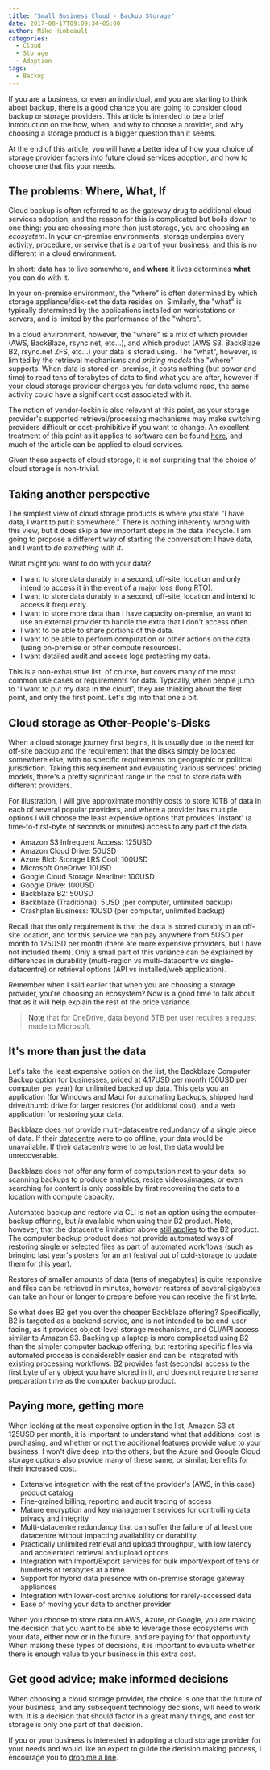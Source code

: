```yaml
---
title: "Small Business Cloud - Backup Storage"
date: 2017-08-17T09:09:34-05:00
author: Mike Himbeault
categories:
  - Cloud
  - Storage
  - Adoption
tags:
  - Backup
---
```


If you are a business, or even an individual, and you are starting to think about backup, there is a good chance you are going to consider cloud backup or storage providers. This article is intended to be a brief introduction on the how, when, and why to choose a provider, and why choosing a storage product is a bigger question than it seems.

At the end of this article, you will have a better idea of how your choice of storage provider factors into future cloud services adoption, and how to choose one that fits your needs.

<!--more-->

## The problems: Where, What, If

Cloud backup is often referred to as the gateway drug to additional cloud services adoption, and the reason for this is complicated but boils down to one thing: you are choosing more than just storage, you are choosing an _ecosystem_. In your on-premise environments, storage underpins every activity, procedure, or service that is a part of your business, and this is no different in a cloud environment.

In short: data has to live somewhere, and **where** it lives determines **what** you can do with it.

In your on-premise environment, the "where" is often determined by which storage appliance/disk-set the data resides on. Similarly, the "what" is typically determined by the applications installed on workstations or servers, and is limited by the performance of the "where".

In a cloud environment, however, the "where" is a mix of which provider (AWS, BackBlaze, rsync.net, etc...), and which product (AWS S3, BackBlaze B2, rsync.net ZFS, etc...) your data is stored using. The "what", however, is limited by the retrieval mechanisms and _pricing models_ the "where" supports. When data is stored on-premise, it costs nothing (but power and time) to read tens of terabytes of data to find what you are after, however if your cloud storage provider charges you for data volume read, the same activity could have a significant cost associated with it.

The notion of vendor-lockin is also relevant at this point, as your storage provider's supported retrieval/processing mechanisms may make switching providers difficult or cost-prohibitive **if** you want to change. An excellent treatment of this point as it applies to software can be found <a href="https://blogs.oracle.com/bmc/the-economics-of-software" target="_blank">here</a>, and much of the article can be applied to cloud services.

Given these aspects of cloud storage, it is not surprising that the choice of cloud storage is non-trivial.

## Taking another perspective

The simplest view of cloud storage products is where you state "I have data, I want to put it somewhere." There is nothing inherently wrong with this view, but it does skip a few important steps in the data lifecycle. I am going to propose a different way of starting the conversation: I have data, and I want to _do something with it_.

What might you want to do with your data?

- I want to store data durably in a second, off-site, location and only intend to access it in the event of a major loss (long <a href="https://en.wikipedia.org/wiki/Recovery_time_objective" target="_blank">RTO</a>).
- I want to store data durably in a second, off-site, location and intend to access it frequently.
- I want to store more data than I have capacity on-premise, an want to use an external provider to handle the extra that I don't access often.
- I want to be able to share portions of the data.
- I want to be able to perform computation or other actions on the data (using on-premise or other compute resources).
- I want detailed audit and access logs protecting my data.

This is a non-exhaustive list, of course, but covers many of the most common use cases or requirements for data. Typically, when people jump to "I want to put my data in the cloud", they are thinking about the first point, and only the first point. Let's dig into that one a bit.

## Cloud storage as Other-People's-Disks

When a cloud storage journey first begins, it is usually due to the need for off-site backup and the requirement that the disks simply be located somewhere else, with no specific requirements on geographic or political jurisdiction. Taking this requirement and evaluating various services' pricing models, there's a pretty significant range in the cost to store data with different providers.

For illustration, I will give approximate monthly costs to store 10TB of data in each of several popular providers, and where a provider has multiple options I will choose the least expensive options that provides 'instant' (a time-to-first-byte of seconds or minutes) access to any part of the data.

- Amazon S3 Infrequent Access: 125USD
- Amazon Cloud Drive: 50USD
- Azure Blob Storage LRS Cool: 100USD
- Microsoft OneDrive: 10USD
- Google Cloud Storage Nearline: 100USD
- Google Drive: 100USD
- Backblaze B2: 50USD
- Backblaze (Traditional): 5USD (per computer, unlimited backup)
- Crashplan Business: 10USD (per computer, unlimited backup)

Recall that the only requirement is that the data is stored durably in an off-site location, and for this service we can pay anywhere from 5USD per month to 125USD per month (there are more expensive providers, but I have not included them). Only a small part of this variance can be explained by differences in durability (multi-region vs multi-datacentre vs single-datacentre) or retrieval options (API vs installed/web application).

Remember when I said earlier that when you are choosing a storage provider, you're choosing an ecosystem? Now is a good time to talk about that as it will help explain the rest of the price variance.

> <a href="https://onedrive.live.com/about/en-US/plans/" target="_blank">Note</a> that for OneDrive, data beyond 5TB per user requires a request made to Microsoft.

## It's more than just the data

Let's take the least expensive option on the list, the Backblaze Computer Backup option for businesses, priced at 4.17USD per month (50USD per computer per year) for unlimited backed up data. This gets you an application (for Windows and Mac) for automating backups, shipped hard drive/thumb drive for larger restores (for additional cost), and a web application for restoring your data.

Backblaze <a href="https://www.backblaze.com/blog/vault-cloud-storage-architecture/" target="_blank">does not provide</a> multi-datacentre redundancy of a single piece of data. If their <a href="https://secure.backblaze.com/press/Sacramento_Data_Center.pdf" target="_blank">datacentre</a> were to go offline, your data would be unavailable. If their datacentre were to be lost, the data would be unrecoverable.

Backblaze does not offer any form of computation next to your data, so scanning backups to produce analytics, resize videos/images, or even searching for content is only possible by first recovering the data to a location with compute capacity.

Automated backup and restore via CLI is not an option using the computer-backup offering, but _is_ available when using their B2 product. Note, however, that the datacentre limitation above <a href="https://help.backblaze.com/hc/en-us/articles/218485257-B2-Resiliency-Durability-and-Availability" target="_blank">still applies</a> to the B2 product. The computer backup product does not provide automated ways of restoring single or selected files as part of automated workflows (such as bringing last year's posters for an art festival out of cold-storage to update them for this year).

Restores of smaller amounts of data (tens of megabytes) is quite responsive and files can be retrieved in minutes, however restores of several gigabytes can take an hour or longer to prepare before you can receive the first byte.

So what does B2 get you over the cheaper Backblaze offering? Specifically, B2 is targeted as a backend service, and is not intended to be end-user facing, as it provides object-level storage mechanisms, and CLI/API access similar to Amazon S3. Backing up a laptop is more complicated using B2 than the simpler computer backup offering, but restoring specific files via automated process is considerably easier and can be integrated with existing processing workflows. B2 provides fast (seconds) access to the first byte of any object you have stored in it, and does not require the same preparation time as the computer backup product.

## Paying more, getting more

When looking at the most expensive option in the list, Amazon S3 at 125USD per month, it is important to understand what that additional cost is purchasing, and whether or not the additional features provide value to your business. I won't dive deep into the others, but the Azure and Google Cloud storage options also provide many of these same, or similar, benefits for their increased cost.

- Extensive integration with the rest of the provider's (AWS, in this case) product catalog
- Fine-grained billing, reporting and audit tracing of access
- Mature encryption and key management services for controlling data privacy and integrity
- Multi-datacentre redundancy that can suffer the failure of at least one datacentre without impacting availability or durability
- Practically unlimited retrieval and upload throughput, with low latency and accelerated retrieval and upload options
- Integration with Import/Export services for bulk import/export of tens or hundreds of terabytes at a time
- Support for hybrid data presence with on-premise storage gateway appliances
- Integration with lower-cost archive solutions for rarely-accessed data
- Ease of moving your data to another provider

When you choose to store data on AWS, Azure, or Google, you are making the decision that you want to be able to leverage those ecosystems with your data, either now or in the future, and are paying for that opportunity. When making these types of decisions, it is important to evaluate whether there is enough value to your business in this extra cost.

## Get good advice; make informed decisions

When choosing a cloud storage provider, the choice is one that the future of your business, and any subsequent technology decisions, will need to work with. It is a decision that should factor in a great many things, and cost for storage is only one part of that decision.

If you or your business is interested in adopting a cloud storage provider for your needs and would like an expert to guide the decision making process, I encourage you to <a href="https://www.flyingfortressit.ca/#contact" target="_blank">drop me a line</a>.
